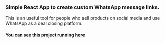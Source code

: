 ### Simple React App to create custom WhatsApp message links.

This is an useful tool for people who sell products on social media and use WhatsApp as a deal closing platform.

#### You can see this project running [here](https://www.whatsapplinkgenerator.com/)
